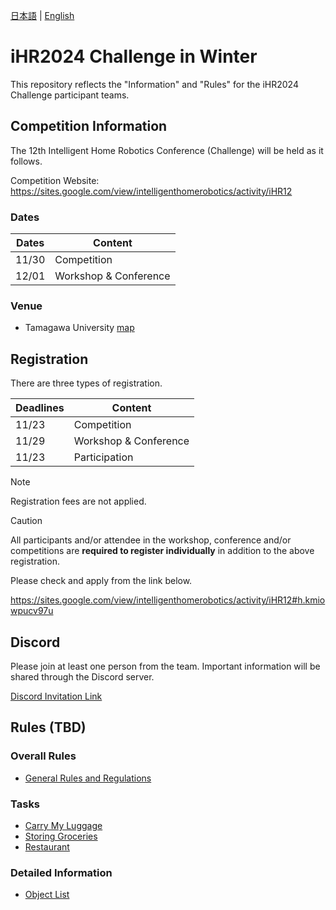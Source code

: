 [日本語](README.md) | [English](README_en.md)

# iHR2024 Challenge in Winter

This repository reflects the "Information" and "Rules" for the iHR2024 Challenge participant teams.


## Competition Information

The 12th Intelligent Home Robotics Conference (Challenge) will be held as it follows.
  
Competition Website: https://sites.google.com/view/intelligenthomerobotics/activity/iHR12

### Dates

| Dates | Content |
|---|---|
| 11/30 | Competition |
| 12/01 | Workshop & Conference |

### Venue

* Tamagawa University [map](https://maps.app.goo.gl/GFWpf5UczVD4ue2N8)


## Registration

There are three types of registration.

| Deadlines | Content |
| --- | --- |
| 11/23 | Competition |
| 11/29 | Workshop & Conference |
| 11/23 | Participation |

> [!Note]
> Registration fees are not applied.

> [!Caution]
> All participants and/or attendee in the workshop, conference and/or competitions are **required to register individually** in addition to the above registration.

Please check and apply from the link below.

https://sites.google.com/view/intelligenthomerobotics/activity/iHR12#h.kmiowpucv97u


## Discord

Please join at least one person from the team.
Important information will be shared through the Discord server.

[Discord Invitation Link](https://discord.gg/8gJYJqUVZA)


## Rules (TBD)

### Overall Rules

* [General Rules and Regulations](./rules/ALL/)

### Tasks

* [Carry My Luggage](./rules/ALL/)
* [Storing Groceries](./rules/ALL/)
* [Restaurant](./rules/ALL/)

### Detailed Information

* [Object List](./rules/ALL/)
